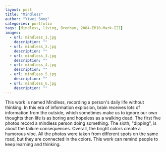 ```yaml
---
layout: post
title: "Mindless"
author: "Yiwei Song"
categories: portfolio
tags: [Mindless, living, Brenham, 2084-EM10-Mark-III]
images:
  - url: mindless_1.jpg
    description: ""
  - url: mindless_2.jpg
    description: ""
  - url: mindless_3.jpg
    description: ""
  - url: mindless_4.jpg
    description: ""
  - url: mindless_5.jpg
    description: ""
  - url: mindless_6.jpg
    description: ""
---
```

This work is named Mindless, recording a person's daily life without thinking. In this era of information explosion, brain receives lots of information from the outside, which sometimes make us to ignore our own thoughts then life is as boring and hopeless as a walking dead. The first five photos record a mindless person doing something. The sixth, "dipping", is about the failure consequences. Overall, the bright colors create a humorous vibe. All the photos were taken from different spots on the same road, but they are connected in the colors. This work can remind people to keep learning and thinking.

